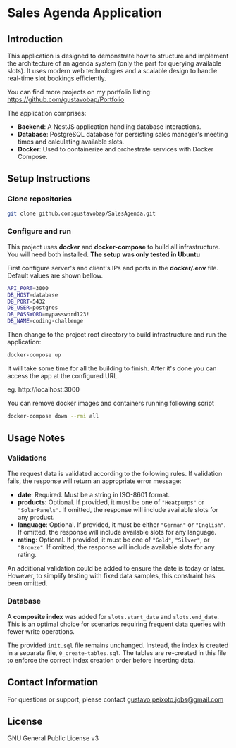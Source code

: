 
# Sales Agenda Application

## Introduction

This application is designed to demonstrate how to structure and implement the architecture of an agenda system (only the part for querying available slots). It uses modern web technologies and a scalable design to handle real-time slot bookings efficiently. 

You can find more projects on my portfolio listing: https://github.com/gustavobap/Portfolio

The application comprises:
- **Backend**: A NestJS application handling database interactions.
- **Database**: PostgreSQL database for persisting sales manager's meeting times and calculating available slots. 
- **Docker**: Used to containerize and orchestrate services with Docker Compose.

## Setup Instructions

### Clone repositories

```bash
git clone github.com:gustavobap/SalesAgenda.git
```

### Configure and run

This project uses **docker** and **docker-compose** to build all infrastructure. You will need both installed.
**The setup was only tested in Ubuntu**

First configure server's and client's IPs and ports in the **docker/.env** file. Default values are shown bellow.

```bash
API_PORT=3000
DB_HOST=database
DB_PORT=5432
DB_USER=postgres
DB_PASSWORD=mypassword123!
DB_NAME=coding-challenge
```

Then change to the project root directory to build infrastructure and run the application:

```bash
docker-compose up
```

It will take some time for all the building to finish. After it's done you can access the app at the configured URL. 

eg. http://localhost:3000

You can remove docker images and containers running following script

```bash
docker-compose down --rmi all
```
## Usage Notes

### Validations

The request data is validated according to the following rules. If validation fails, the response will return an appropriate error message:

- **date**: Required. Must be a string in ISO-8601 format.  
- **products**: Optional. If provided, it must be one of `"Heatpumps"` or `"SolarPanels"`. If omitted, the response will include available slots for any product.  
- **language**: Optional. If provided, it must be either `"German"` or `"English"`. If omitted, the response will include available slots for any language.  
- **rating**: Optional. If provided, it must be one of `"Gold"`, `"Silver"`, or `"Bronze"`. If omitted, the response will include available slots for any rating.  

An additional validation could be added to ensure the date is today or later. However, to simplify testing with fixed data samples, this constraint has been omitted.  

### Database

A **composite index** was added for `slots.start_date` and `slots.end_date`. This is an optimal choice for scenarios requiring frequent data queries with fewer write operations.  

The provided `init.sql` file remains unchanged. Instead, the index is created in a separate file, `0_create-tables.sql`. The tables are re-created in this file to enforce the correct index creation order before inserting data.

## Contact Information
For questions or support, please contact gustavo.peixoto.jobs@gmail.com

## License
GNU General Public License v3
